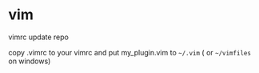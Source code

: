 # vim
vimrc update repo

copy .vimrc to your vimrc
and put my_plugin.vim to `~/.vim` ( or `~/vimfiles` on windows)
